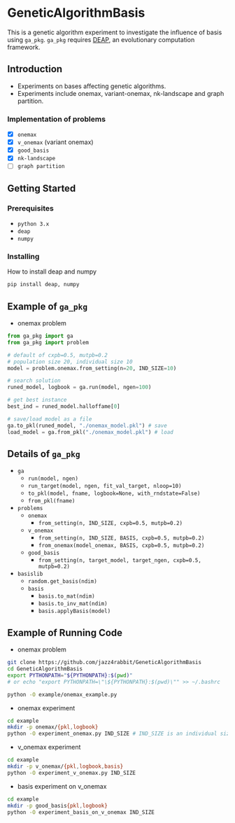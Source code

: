 # GeneticAlgorithmBasis
This is a genetic algorithm experiment to investigate the influence of basis using `ga_pkg`.
`ga_pkg` requires [DEAP](https://github.com/DEAP/deap), an evolutionary computation framework.

## Introduction
- Experiments on bases affecting genetic algorithms.
- Experiments include onemax, variant-onemax, nk-landscape and graph partition.

### Implementation of problems
- [x] `onemax`
- [x] `v_onemax` (variant onemax)
- [x] `good_basis`
- [x] `nk-landscape`
- [ ] `graph partition`

## Getting Started

### Prerequisites
- `python 3.x`
- `deap`
- `numpy`

### Installing
How to install deap and numpy
```bash
pip install deap, numpy
```

## Example of `ga_pkg`
- onemax problem

```python
from ga_pkg import ga
from ga_pkg import problem

# default of cxpb=0.5, mutpb=0.2
# population size 20, individual size 10
model = problem.onemax.from_setting(n=20, IND_SIZE=10)

# search solution
runed_model, logbook = ga.run(model, ngen=100)

# get best instance
best_ind = runed_model.halloffame[0]

# save/load model as a file
ga.to_pkl(runed_model, "./onemax_model.pkl") # save
load_model = ga.from_pkl("./onemax_model.pkl") # load
```

## Details of `ga_pkg`
- `ga`
  - `run(model, ngen)`
  - `run_target(model, ngen, fit_val_target, nloop=10)`
  - `to_pkl(model, fname, logbook=None, with_rndstate=False)`
  - `from_pkl(fname)`
- `problems`
  - `onemax`
    - `from_setting(n, IND_SIZE, cxpb=0.5, mutpb=0.2)`
  - `v_onemax`
    - `from_setting(n, IND_SIZE, BASIS, cxpb=0.5, mutpb=0.2)`
    - `from_onemax(model_onemax, BASIS, cxpb=0.5, mutpb=0.2)`
  - `good_basis`
    - `from_setting(n, target_model, target_ngen, cxpb=0.5, mutpb=0.2)`
- `basislib`
  - `random.get_basis(ndim)`
  - `basis`
    - `basis.to_mat(ndim)`
    - `basis.to_inv_mat(ndim)`
    - `basis.applyBasis(model)`


## Example of Running Code
- onemax problem

```bash
git clone https://github.com/jazz4rabbit/GeneticAlgorithmBasis
cd GeneticAlgorithmBasis
export PYTHONPATH="${PYTHONPATH}:$(pwd)"
# or echo "export PYTHONPATH=\"\${PYTHONPATH}:$(pwd)\"" >> ~/.bashrc

python -O example/onemax_example.py
```

- onemax experiment

```bash
cd example
mkdir -p onemax/{pkl,logbook}
python -O experiment_onemax.py IND_SIZE # IND_SIZE is an individual size
```

- v_onemax experiment

```bash
cd example
mkdir -p v_onemax/{pkl,logbook,basis}
python -O experiment_v_onemax.py IND_SIZE
```

- basis experiment on v_onemax

```bash
cd example
mkdir -p good_basis{pkl,logbook}
python -O experiment_basis_on_v_onemax IND_SIZE
```
